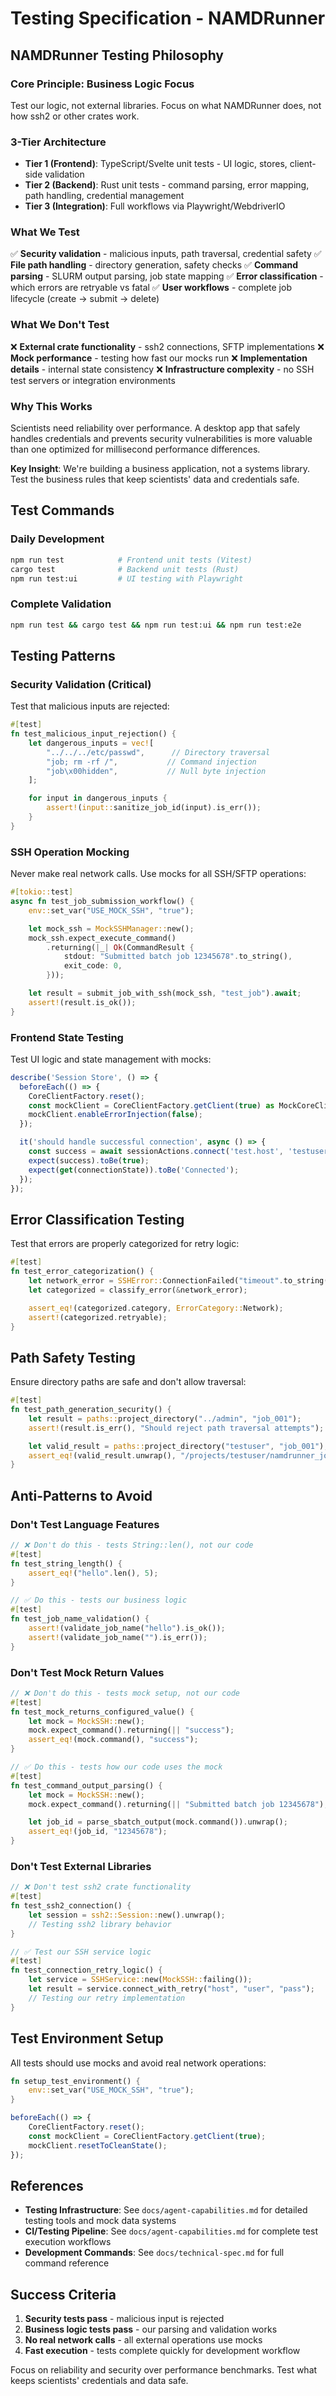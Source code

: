 # Testing Specification - NAMDRunner

## NAMDRunner Testing Philosophy

### Core Principle: Business Logic Focus
Test our logic, not external libraries. Focus on what NAMDRunner does, not how ssh2 or other crates work.

### 3-Tier Architecture
- **Tier 1 (Frontend)**: TypeScript/Svelte unit tests - UI logic, stores, client-side validation
- **Tier 2 (Backend)**: Rust unit tests - command parsing, error mapping, path handling, credential management
- **Tier 3 (Integration)**: Full workflows via Playwright/WebdriverIO

### What We Test

✅ **Security validation** - malicious inputs, path traversal, credential safety
✅ **File path handling** - directory generation, safety checks
✅ **Command parsing** - SLURM output parsing, job state mapping
✅ **Error classification** - which errors are retryable vs fatal
✅ **User workflows** - complete job lifecycle (create → submit → delete)

### What We Don't Test

❌ **External crate functionality** - ssh2 connections, SFTP implementations
❌ **Mock performance** - testing how fast our mocks run
❌ **Implementation details** - internal state consistency
❌ **Infrastructure complexity** - no SSH test servers or integration environments

### Why This Works
Scientists need reliability over performance. A desktop app that safely handles credentials and prevents security vulnerabilities is more valuable than one optimized for millisecond performance differences.

**Key Insight**: We're building a business application, not a systems library. Test the business rules that keep scientists' data and credentials safe.

## Test Commands

### Daily Development
```bash
npm run test            # Frontend unit tests (Vitest)
cargo test              # Backend unit tests (Rust)
npm run test:ui         # UI testing with Playwright
```

### Complete Validation
```bash
npm run test && cargo test && npm run test:ui && npm run test:e2e
```

## Testing Patterns

### Security Validation (Critical)
Test that malicious inputs are rejected:

```rust
#[test]
fn test_malicious_input_rejection() {
    let dangerous_inputs = vec![
        "../../../etc/passwd",      // Directory traversal
        "job; rm -rf /",           // Command injection
        "job\x00hidden",           // Null byte injection
    ];

    for input in dangerous_inputs {
        assert!(input::sanitize_job_id(input).is_err());
    }
}
```

### SSH Operation Mocking
Never make real network calls. Use mocks for all SSH/SFTP operations:

```rust
#[tokio::test]
async fn test_job_submission_workflow() {
    env::set_var("USE_MOCK_SSH", "true");

    let mock_ssh = MockSSHManager::new();
    mock_ssh.expect_execute_command()
        .returning(|_| Ok(CommandResult {
            stdout: "Submitted batch job 12345678".to_string(),
            exit_code: 0,
        }));

    let result = submit_job_with_ssh(mock_ssh, "test_job").await;
    assert!(result.is_ok());
}
```

### Frontend State Testing
Test UI logic and state management with mocks:

```typescript
describe('Session Store', () => {
  beforeEach(() => {
    CoreClientFactory.reset();
    const mockClient = CoreClientFactory.getClient(true) as MockCoreClient;
    mockClient.enableErrorInjection(false);
  });

  it('should handle successful connection', async () => {
    const success = await sessionActions.connect('test.host', 'testuser', 'testpass');
    expect(success).toBe(true);
    expect(get(connectionState)).toBe('Connected');
  });
});
```

## Error Classification Testing

Test that errors are properly categorized for retry logic:

```rust
#[test]
fn test_error_categorization() {
    let network_error = SSHError::ConnectionFailed("timeout".to_string());
    let categorized = classify_error(&network_error);

    assert_eq!(categorized.category, ErrorCategory::Network);
    assert!(categorized.retryable);
}
```

## Path Safety Testing

Ensure directory paths are safe and don't allow traversal:

```rust
#[test]
fn test_path_generation_security() {
    let result = paths::project_directory("../admin", "job_001");
    assert!(result.is_err(), "Should reject path traversal attempts");

    let valid_result = paths::project_directory("testuser", "job_001");
    assert_eq!(valid_result.unwrap(), "/projects/testuser/namdrunner_jobs/job_001");
}
```

## Anti-Patterns to Avoid

### Don't Test Language Features
```rust
// ❌ Don't do this - tests String::len(), not our code
#[test]
fn test_string_length() {
    assert_eq!("hello".len(), 5);
}

// ✅ Do this - tests our business logic
#[test]
fn test_job_name_validation() {
    assert!(validate_job_name("hello").is_ok());
    assert!(validate_job_name("").is_err());
}
```

### Don't Test Mock Return Values
```rust
// ❌ Don't do this - tests mock setup, not our code
#[test]
fn test_mock_returns_configured_value() {
    let mock = MockSSH::new();
    mock.expect_command().returning(|| "success");
    assert_eq!(mock.command(), "success");
}

// ✅ Do this - tests how our code uses the mock
#[test]
fn test_command_output_parsing() {
    let mock = MockSSH::new();
    mock.expect_command().returning(|| "Submitted batch job 12345678");

    let job_id = parse_sbatch_output(mock.command()).unwrap();
    assert_eq!(job_id, "12345678");
}
```

### Don't Test External Libraries
```rust
// ❌ Don't test ssh2 crate functionality
#[test]
fn test_ssh2_connection() {
    let session = ssh2::Session::new().unwrap();
    // Testing ssh2 library behavior
}

// ✅ Test our SSH service logic
#[test]
fn test_connection_retry_logic() {
    let service = SSHService::new(MockSSH::failing());
    let result = service.connect_with_retry("host", "user", "pass");
    // Testing our retry implementation
}
```

## Test Environment Setup

All tests should use mocks and avoid real network operations:

```rust
fn setup_test_environment() {
    env::set_var("USE_MOCK_SSH", "true");
}
```

```typescript
beforeEach(() => {
    CoreClientFactory.reset();
    const mockClient = CoreClientFactory.getClient(true);
    mockClient.resetToCleanState();
});
```

## References

- **Testing Infrastructure**: See `docs/agent-capabilities.md` for detailed testing tools and mock data systems
- **CI/Testing Pipeline**: See `docs/agent-capabilities.md` for complete test execution workflows
- **Development Commands**: See `docs/technical-spec.md` for full command reference

## Success Criteria

1. **Security tests pass** - malicious input is rejected
2. **Business logic tests pass** - our parsing and validation works
3. **No real network calls** - all external operations use mocks
4. **Fast execution** - tests complete quickly for development workflow

Focus on reliability and security over performance benchmarks. Test what keeps scientists' credentials and data safe.